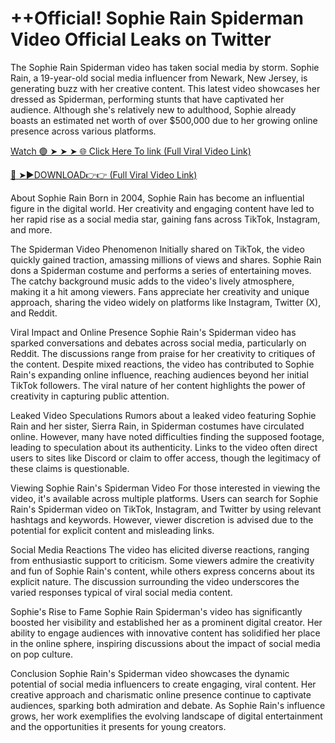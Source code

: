 <h1>++Official! Sophie Rain Spiderman Video Official Leaks on Twitter</h1>
The Sophie Rain Spiderman video has taken social media by storm. Sophie Rain, a 19-year-old social media influencer from Newark, New Jersey, is generating buzz with her creative content. This latest video showcases her dressed as Spiderman, performing stunts that have captivated her audience. Although she's relatively new to adulthood, Sophie already boasts an estimated net worth of over $500,000 due to her growing online presence across various platforms.

[Watch 🟢 ➤ ➤ ➤ 🌐 Click Here To link (Full Viral Video Link)](https://viralleakedvideos.com/leakedvideo.html?ss)

[🔴 ➤►DOWNLOAD👉👉 (Full Viral Video Link)](https://viralleakedvideos.com/leakedvideo.html?ss)

About Sophie Rain
Born in 2004, Sophie Rain has become an influential figure in the digital world. Her creativity and engaging content have led to her rapid rise as a social media star, gaining fans across TikTok, Instagram, and more.

The Spiderman Video Phenomenon
Initially shared on TikTok, the video quickly gained traction, amassing millions of views and shares. Sophie Rain dons a Spiderman costume and performs a series of entertaining moves. The catchy background music adds to the video's lively atmosphere, making it a hit among viewers. Fans appreciate her creativity and unique approach, sharing the video widely on platforms like Instagram, Twitter (X), and Reddit.

Viral Impact and Online Presence
Sophie Rain's Spiderman video has sparked conversations and debates across social media, particularly on Reddit. The discussions range from praise for her creativity to critiques of the content. Despite mixed reactions, the video has contributed to Sophie Rain's expanding online influence, reaching audiences beyond her initial TikTok followers. The viral nature of her content highlights the power of creativity in capturing public attention.

Leaked Video Speculations
Rumors about a leaked video featuring Sophie Rain and her sister, Sierra Rain, in Spiderman costumes have circulated online. However, many have noted difficulties finding the supposed footage, leading to speculation about its authenticity. Links to the video often direct users to sites like Discord or claim to offer access, though the legitimacy of these claims is questionable.

Viewing Sophie Rain's Spiderman Video
For those interested in viewing the video, it's available across multiple platforms. Users can search for Sophie Rain's Spiderman video on TikTok, Instagram, and Twitter by using relevant hashtags and keywords. However, viewer discretion is advised due to the potential for explicit content and misleading links.

Social Media Reactions
The video has elicited diverse reactions, ranging from enthusiastic support to criticism. Some viewers admire the creativity and fun of Sophie Rain's content, while others express concerns about its explicit nature. The discussion surrounding the video underscores the varied responses typical of viral social media content.

Sophie's Rise to Fame
Sophie Rain Spiderman's video has significantly boosted her visibility and established her as a prominent digital creator. Her ability to engage audiences with innovative content has solidified her place in the online sphere, inspiring discussions about the impact of social media on pop culture.

Conclusion
Sophie Rain's Spiderman video showcases the dynamic potential of social media influencers to create engaging, viral content. Her creative approach and charismatic online presence continue to captivate audiences, sparking both admiration and debate. As Sophie Rain's influence grows, her work exemplifies the evolving landscape of digital entertainment and the opportunities it presents for young creators.
